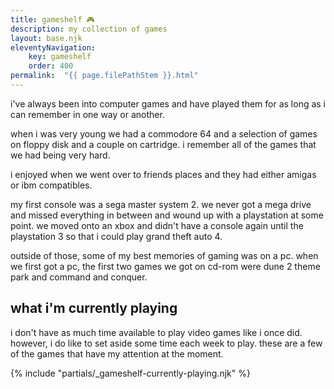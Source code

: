 ```yaml
---
title: gameshelf 🎮
description: my collection of games
layout: base.njk
eleventyNavigation:
    key: gameshelf
    order: 400
permalink:  "{{ page.filePathStem }}.html"
---
```


i've always been into computer games and have played them for as long as i can remember in one way or another.

when i was very young we had a commodore 64 and a selection of games on floppy disk and a couple on cartridge. i remember all of the games that we had being very hard.

i enjoyed when we went over to friends places and they had either amigas or ibm compatibles.

my first console was a sega master system 2. we never got a mega drive and missed everything in between and wound up with a playstation at some point. we moved onto an xbox and didn't have a console again until the playstation 3 so that i could play grand theft auto 4.

outside of those, some of my best memories of gaming was on a pc. when we first got a pc, the first two games we got on cd-rom were dune 2 theme park and command and conquer. 

## what i'm currently playing

i don't have as much time available to play video games like i once did. however, i do like to set aside some time each week to play. these are a few of the games that have my attention at the moment.

{% include "partials/_gameshelf-currently-playing.njk" %}
